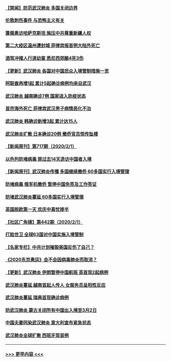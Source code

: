 #### [【禁闻】防范武汉肺炎  多国关闭边界](../pages/prog202/a102767542.md?t=02030902) 
#### [伦敦刺伤事件 与恐怖主义有关](../pages/prog202/a102767509.md?t=02030902) 
#### [蓬佩奥访哈萨克斯坦 施压中共尊重新疆人权](../pages/prog202/a102767395.md?t=02030902) 
#### [第二大疫区温州遭封城 菲律宾报首例大陆外死亡](../pages/prog202/a102767388.md?t=02030902) 
#### [酒驾冲撞人行道幼童 悉尼西郊酿4死3伤](../pages/prog202/a102767238.md?t=02030902) 
#### [【更新】武汉肺炎 各国对中国民众入境管制措施一览](../pages/prog202/a102767170.md?t=02030902) 
#### [阿联酋再增1起 累计5起确诊病例均来自武汉](../pages/prog202/a102767207.md?t=02030902) 
#### [武汉肺炎 越南确诊7例 国家进入防疫状态](../pages/prog202/a102767186.md?t=02030902) 
#### [首宗海外死亡 菲律宾武汉男子病情恶化不治](../pages/prog202/a102767150.md?t=02030902) 
#### [武汉肺炎 韩确诊新增3起 累计达15人](../pages/prog202/a102767132.md?t=02030902) 
#### [武汉肺炎扩散 日本确诊20例 撤侨官员惊传坠楼](../pages/prog202/a102767109.md?t=02030902) 
#### [【新闻周刊】第717期（2020/2/1）](../pages/prog202/a102767114.md?t=02030902) 
#### [以色列防堵病毒 禁过去14天造访中国者入境](../pages/prog202/a102767091.md?t=02030902) 
#### [【新闻周刊】武汉肺炎传播 多国继续撤侨 60多国实行入境管理](../pages/prog202/a102767044.md?t=02030902) 
#### [防堵病毒 俄军机撤侨 暂停中国免签及工作签证](../pages/prog202/a102767084.md?t=02030902) 
#### [防堵武汉肺炎蔓延 60多国实行入境管理](../pages/prog202/a102766756.md?t=02030902) 
#### [英国脱欧第一天 欢庆中喜忧掺半](../pages/prog202/a102766971.md?t=02030902) 
#### [【社区广角镜】第442期（2020/2/1）](../pages/prog202/a102766826.md?t=02030902) 
#### [打脸世卫 全球63国对中国实施入境管制](../pages/prog202/a102766497.md?t=02030902) 
#### [【名家专栏】中共计划摧毁美国反伤了自己？](../pages/prog202/a102766174.md?t=02030902) 
#### [《2020东京奥运》会不会因病毒肺炎而取消？](../pages/prog202/a102766393.md?t=02030902) 
#### [【更新】武汉肺炎 伊朗暂停中国航班 英首现2起病例](../pages/prog202/a102758911.md?t=02030902) 
#### [武汉肺炎蔓延  越南首起人传人 女服务员呈阳性反应](../pages/prog202/a102766314.md?t=02030902) 
#### [武汉肺炎蔓延 瑞典首现确诊病例](../pages/prog202/a102766272.md?t=02030902) 
#### [防武汉肺炎 蒙古关闭所有中国出入境至3月2日](../pages/prog202/a102766187.md?t=02030902) 
#### [中国夫妻同染武汉肺炎 意大利宣布紧急状态](../pages/prog202/a102766160.md?t=02030902) 
#### [武汉肺炎全球扩散 西班牙现首例](../pages/prog202/a102766142.md?t=02030902) 

----
#### [ >>> 更早内容 <<< ](../indexes/prog202-earlier.md)
